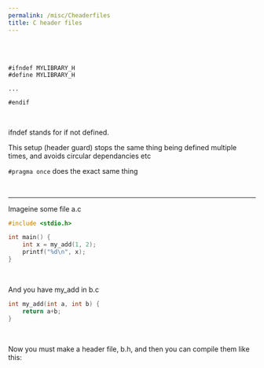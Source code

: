 ```yaml
---
permalink: /misc/Cheaderfiles
title: C header files
---
```


<br>


<br>

```
#ifndef MYLIBRARY_H
#define MYLIBRARY_H

...

#endif
```

<br>

ifndef stands for if not defined. 

This setup (header guard) stops the same thing being defined multiple times, and avoids circular dependancies etc

`#pragma once` does the exact same thing

<br>

---

Imageine some file a.c

```c
#include <stdio.h>

int main() {
	int x = my_add(1, 2);
	printf("%d\n", x);
}
```

<br>

And you have my_add in b.c

```c
int my_add(int a, int b) {
	return a+b;
}
```

<br>

Now you must make a header file, b.h, and then you can compile them like this:


